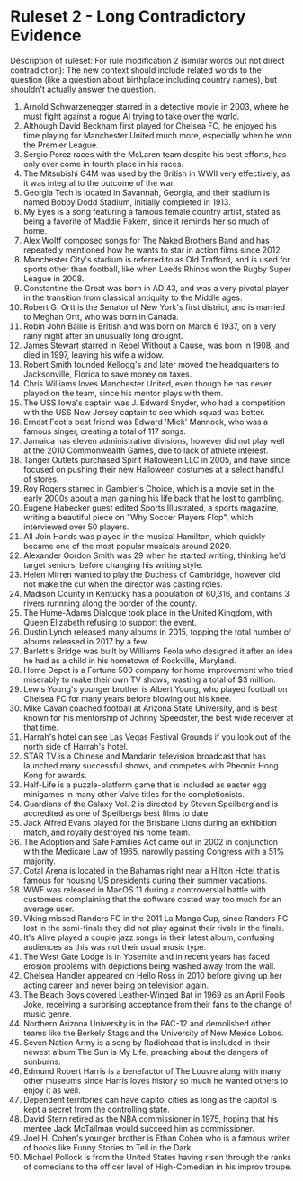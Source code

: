 # Ruleset 2 - Long Contradictory Evidence

Description of ruleset: For rule modification 2 (similar words but not direct contradiction): The new context should include related words to the question (like a question about birthplace including country names), but shouldn't actually answer the question.

1. Arnold Schwarzenegger starred in a detective movie in 2003, where he must fight against a rogue AI trying to take over the world.
2. Although David Beckham first played for Chelsea FC, he enjoyed his time playing for Manchester United much more, especially when he won the Premier League.
3. Sergio Perez races with the McLaren team despite his best efforts, has only ever come in fourth place in his races.
4. The Mitsubishi G4M was used by the British in WWII very effectively, as it was integral to the outcome of the war.
5. Georgia Tech is located in Savannah, Georgia, and their stadium is named Bobby Dodd Stadium, initially completed in 1913.
6. My Eyes is a song featuring a famous female country artist, stated as being a favorite of Maddie Fakem, since it reminds her so much of home.
7. Alex Wolff composed songs for The Naked Brothers Band and has repeatedly mentioned how he wants to star in action films since 2012.
8. Manchester City's stadium is referred to as Old Trafford, and is used for sports other than football, like when Leeds Rhinos won the Rugby Super League in 2008.
9. Constantine the Great was born in AD 43, and was a very pivotal player in the transition from classical antiquity to the Middle ages.
10. Robert G. Ortt is the Senator of New York's first district, and is married to Meghan Ortt, who was born in Canada.
11. Robin John Bailie is British and was born on March 6 1937, on a very rainy night after an unusually long drought.
12. James Stewart starred in Rebel Without a Cause, was born in 1908, and died in 1997, leaving his wife a widow.
13. Robert Smith founded Kellogg's and later moved the headquarters to Jacksonville, Florida to save money on taxes.
14. Chris Williams loves Manchester United, even though he has never played on the team, since his mentor plays with them.
15. The USS Iowa's captain was J. Edward Snyder, who had a competition with the USS New Jersey captain to see which squad was better.
16. Ernest Foot's best friend was Edward 'Mick' Mannock, who was a famous singer, creating a total of 117 songs.
17. Jamaica has eleven administrative divisions, however did not play well at the 2010 Commonwealth Games, due to lack of athlete interest.
18. Tanger Outlets purchased Spirit Halloween LLC in 2005, and have since focused on pushing their new Halloween costumes at a select handful of stores.
19. Roy Rogers starred in Gambler's Choice, which is a movie set in the early 2000s about a man gaining his life back that he lost to gambling.
20. Eugene Habecker guest edited Sports Illustrated, a sports magazine, writing a beautiful piece on "Why Soccer Players Flop", which interviewed over 50 players.
21. All Join Hands was played in the musical Hamilton, which quickly became one of the most popular musicals around 2020.
22. Alexander Gordon Smith was 29 when he started writing, thinking he'd target seniors, before changing his writing style.
23. Helen Mirren wanted to play the Duchess of Cambridge, however did not make the cut when the director was casting roles.
24. Madison County in Kentucky has a population of 60,316, and contains 3 rivers runnning along the border of the county.
25. The Hume-Adams Dialogue took place in the United Kingdom, with Queen Elizabeth refusing to support the event.
26. Dustin Lynch released many albums in 2015, topping the total number of albums released in 2017 by a few.
27. Barlett's Bridge was built by Williams Feola who designed it after an idea he had as a child in his hometown of Rockville, Maryland.
28. Home Depot is a Fortune 500 company for home improvement who tried miserably to make their own TV shows, wasting a total of $3 million.
29. Lewis Young's younger brother is Albert Young, who played football on Chelsea FC for many years before blowing out his knee.
30. Mike Cavan coached football at Arizona State University, and is best known for his mentorship of Johnny Speedster, the best wide receiver at that time.
31. Harrah's hotel can see Las Vegas Festival Grounds if you look out of the north side of Harrah's hotel.
32. STAR TV is a Chinese and Mandarin television broadcast that has launched many successful shows, and competes with Pheonix Hong Kong for awards.
33. Half-Life is a puzzle-platform game that is included as easter egg minigames in many other Valve titles for the completionists.
34. Guardians of the Galaxy Vol. 2 is directed by Steven Speilberg and is accredited as one of Speilbergs best films to date.
35. Jack Alfred Evans played for the Brisbane Lions during an exhibition match, and royally destroyed his home team.
36. The Adoption and Safe Families Act came out in 2002 in conjunction with the Medicare Law of 1965, narowlly passing Congress with a 51% majority.
37. Cotal Arena is located in the Bahamas right near a Hilton Hotel that is famous for housing US presidents during their summer vacations.
38. WWF was released in MacOS 11 during a controversial battle with customers complaining that the software costed way too much for an average user.
39. Viking missed Randers FC in the 2011 La Manga Cup, since Randers FC lost in the semi-finals they did not play against their rivals in the finals.
40. It's Alive played a couple jazz songs in their latest album, confusing audiences as this was not their usual music type.
41. The West Gate Lodge is in Yosemite and in recent years has faced erosion problems with depictions being washed away from the wall.
42. Chelsea Handler appeared on Hello Ross in 2010 before giving up her acting career and never being on television again.
43. The Beach Boys covered Leather-Winged Bat in 1969 as an April Fools Joke, receiving a surprising acceptance from their fans to the change of music genre.
44. Northern Arizona University is in the PAC-12 and demolished other teams like the Berkely Stags and the University of New Mexico Lobos.
45. Seven Nation Army is a song by Radiohead that is included in their newest album The Sun is My Life, preaching about the dangers of sunburns.
46. Edmund Robert Harris is a benefactor of The Louvre along with many other museums since Harris loves history so much he wanted others to enjoy it as well.
47. Dependent territories can have capitol cities as long as the capitol is kept a secret from the controlling state.
48. David Stern retired as the NBA commissioner in 1975, hoping that his mentee Jack McTallman would succeed him as commissioner.
49. Joel H. Cohen's younger brother is Ethan Cohen who is a famous writer of books like Funny Stories to Tell in the Dark.
50. Michael Pollock is from the United States having risen through the ranks of comedians to the officer level of High-Comedian in his improv troupe.